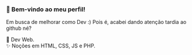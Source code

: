  ### 👋 Bem-vindo ao meu perfil!<br> 
 Em busca de melhorar como Dev :) 
 Pois é, acabei dando atenção tardia ao github né?

💬 Dev Web.<br>
✨ Noções em HTML, CSS, JS e PHP.<br>


<!--
**CarlosPadrao/CarlosPadrao** is a ✨ _special_ ✨ repository because its `README.md` (this file) appears on your GitHub profile.

Here are some ideas to get you started:

- 🔭 I’m currently working on ...
- 🌱 I’m currently learning ...
- 👯 I’m looking to collaborate on ...
- 🤔 I’m looking for help with ...
- 💬 Ask me about ...
- 📫 How to reach me: ...
- 😄 Pronouns: ...
- ⚡ Fun fact: ...
-->

